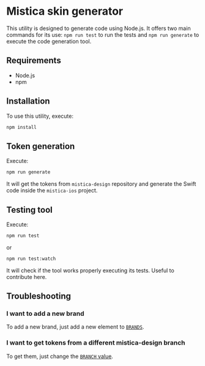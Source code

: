 # Mistica skin generator

This utility is designed to generate code using Node.js. It offers two main commands for its use: `npm run test` to run the tests and `npm run generate` to execute the code generation tool.

## Requirements

- Node.js
- npm

## Installation

To use this utility, execute:

```bash
npm install
```

## Token generation
Execute:
```bash
npm run generate
```
It will get the tokens from `mistica-design` repository and generate the Swift code inside the `mistica-ios` project.

## Testing tool
Execute:
```bash
npm run test
```
or
```bash
npm run test:watch
```
It will check if the tool works properly executing its tests. Useful to contribute here.

## Troubleshooting
### I want to add a new brand
To add a new brand, just add a new element to [`BRANDS`](index.js).
### I want to get tokens from a different mistica-design branch
To get them, just change the [`BRANCH` value](index.js).